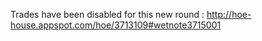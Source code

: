 Trades have been disabled for this new round : http://hoe-house.appspot.com/hoe/3713109#wetnote3715001